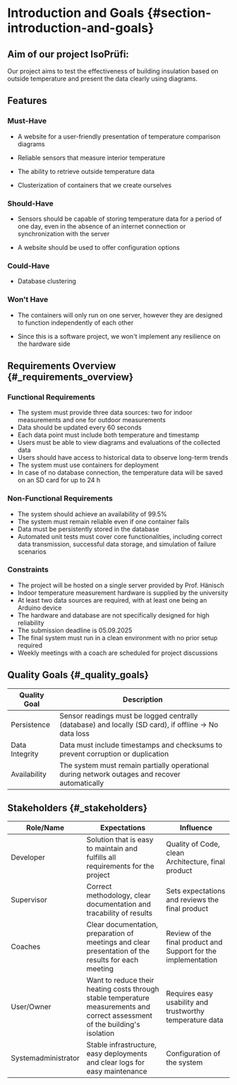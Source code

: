 # Introduction and Goals {#section-introduction-and-goals}

## Aim of our project IsoPrüfi:

Our project aims to test the effectiveness of building insulation based on outside temperature and present the data clearly using diagrams.

## Features
### Must-Have

- A website for a user-friendly presentation of temperature comparison diagrams

- Reliable sensors that measure interior temperature

- The ability to retrieve outside temperature data

- Clusterization of containers that we create ourselves

### Should-Have
- Sensors should be capable of storing temperature data for a period of one day, even in the absence of an internet connection or synchronization with the server

- A website should be used to offer configuration options

### Could-Have
- Database clustering

### Won't Have
- The containers will only run on one server, however they are designed to function independently of each other

- Since this is a software project, we won't implement any resilience on the hardware side


## Requirements Overview {#_requirements_overview}

### Functional Requirements

- The system must provide three data sources: two for indoor measurements and one for outdoor measurements
- Data should be updated every 60 seconds
- Each data point must include both temperature and timestamp
- Users must be able to view diagrams and evaluations of the collected data
- Users should have access to historical data to observe long-term trends
- The system must use containers for deployment
- In case of no database connection, the temperature data will be saved on an SD card for up to 24 h

### Non-Functional Requirements

- The system should achieve an availability of 99.5%
- The system must remain reliable even if one container fails
- Data must be persistently stored in the database
- Automated unit tests must cover core functionalities, including correct data transmission, successful data storage, and simulation of failure scenarios

### Constraints

- The project will be hosted on a single server provided by Prof. Hänisch
- Indoor temperature measurement hardware is supplied by the university
- At least two data sources are required, with at least one being an Arduino device
- The hardware and database are not specifically designed for high reliability
- The submission deadline is 05.09.2025
- The final system must run in a clean environment with no prior setup required
- Weekly meetings with a coach are scheduled for project discussions

## Quality Goals {#_quality_goals}

| Quality Goal   |Description                                                                                            |
|----------------|-------------------------------------------------------------------------------------------------------|
| Persistence    | Sensor readings must be logged centrally (database) and  locally (SD card), if offline -> No data loss |
| Data Integrity | Data must include timestamps and checksums to prevent corruption or duplication                      |
| Availability   | The system must remain partially operational during network outages and recover automatically        |

## Stakeholders {#_stakeholders}

| Role/Name | Expectations | Influence |
|-----------|--------------|-------------------|
| Developer | Solution that is easy to maintain and fulfills all requirements for the project | Quality of Code, clean Architecture, final product |
| Supervisor | Correct methodology, clear documentation and tracability of results | Sets expectations and reviews the final product |
| Coaches | Clear documentation, preparation of meetings and clear presentation of the results for each meeting | Review of the final product and Support for the implementation |
| User/Owner | Want to reduce their heating costs through stable temperature measurements and correct assessment of the building's isolation | Requires easy usability and trustworthy temperature data |
| Systemadministrator | Stable infrastructure, easy deployments and clear logs for easy maintenance | Configuration of the system |

